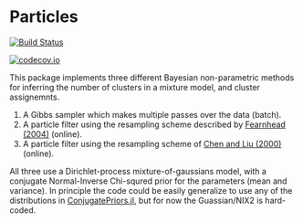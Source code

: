 # Particles

[![Build Status](https://travis-ci.org/kleinschmidt/Particles.jl.svg?branch=master)](https://travis-ci.org/kleinschmidt/Particles.jl)

[![codecov.io](http://codecov.io/github/kleinschmidt/Particles.jl/coverage.svg?branch=master)](http://codecov.io/github/kleinschmidt/Particles.jl?branch=master)

This package implements three different Bayesian non-parametric methods for
inferring the number of clusters in a mixture model, and cluster assignemnts.

1. A Gibbs sampler which makes multiple passes over the data (batch).
2. A particle filter using the resampling scheme described by [Fearnhead
   (2004)](https://doi.org/10.1023/B:STCO.0000009418.04621.cd) (online).
3. A particle filter using the resampling scheme of [Chen and Liu
   (2000)](https://doi.org/10.1111/1467-9868.00246) (online).

All three use a Dirichlet-process mixture-of-gaussians model, with a conjugate
Normal-Inverse Chi-squred prior for the parameters (mean and variance).  In
principle the code could be easily generalize to use any of the distributions in
[ConjugatePriors.jl](https://github.com/JuliaStats/ConjugatePriors.jl), but for
now the Guassian/NIX2 is hard-coded.

